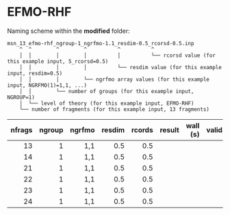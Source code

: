 # EFMO-RHF

Naming scheme within the **modified** folder:

```
msn_13_efmo-rhf_ngroup-1_ngrfmo-1.1_resdim-0.5_rcorsd-0.5.inp
    ^  ^        ^        ^          ^          ^
    │  │        │        │          │          └── rcorsd value (for this example input, 5_rcorsd=0.5)
    │  │        │        │          └── resdim value (for this example input, resdim=0.5)
    │  │        │        └── ngrfmo array values (for this example input, NGRFMO(1)=1,1, ...)
    │  │        └── number of groups (for this example input, NGROUP=1)
    │  └── level of theory (for this example input, EFMO-RHF)
    └── number of fragments (for this example input, 13 fragments)
```

| nfrags | ngroup | ngrfmo | resdim | rcords | result | wall (s) | validation | comment |
| -----: | -----: | -----: | -----: | -----: | -----: | -------: | ---------: | ------: |
| 13 | 1 | 1,1 | 0.5 | 0.5 | | | | |
| 14 | 1 | 1,1 | 0.5 | 0.5 | | | | |
| 21 | 1 | 1,1 | 0.5 | 0.5 | | | | |
| 22 | 1 | 1,1 | 0.5 | 0.5 | | | | |
| 23 | 1 | 1,1 | 0.5 | 0.5 | | | | |
| 24 | 1 | 1,1 | 0.5 | 0.5 | | | | |
